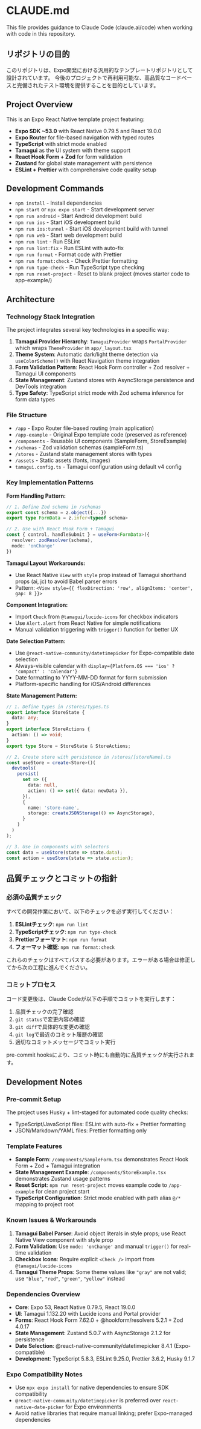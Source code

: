 # CLAUDE.md

This file provides guidance to Claude Code (claude.ai/code) when working with code in this repository.

## リポジトリの目的

このリポジトリは、Expo開発における汎用的なテンプレートリポジトリとして設計されています。
今後のプロジェクトで再利用可能な、高品質なコードベースと完備されたテスト環境を提供することを目的としています。

## Project Overview

This is an Expo React Native template project featuring:

- **Expo SDK ~53.0** with React Native 0.79.5 and React 19.0.0
- **Expo Router** for file-based navigation with typed routes
- **TypeScript** with strict mode enabled
- **Tamagui** as the UI system with theme support
- **React Hook Form + Zod** for form validation
- **Zustand** for global state management with persistence
- **ESLint + Prettier** with comprehensive code quality setup

## Development Commands

- `npm install` - Install dependencies
- `npm start` or `npx expo start` - Start development server
- `npm run android` - Start Android development build
- `npm run ios` - Start iOS development build
- `npm run ios:tunnel` - Start iOS development build with tunnel
- `npm run web` - Start web development build
- `npm run lint` - Run ESLint
- `npm run lint:fix` - Run ESLint with auto-fix
- `npm run format` - Format code with Prettier
- `npm run format:check` - Check Prettier formatting
- `npm run type-check` - Run TypeScript type checking
- `npm run reset-project` - Reset to blank project (moves starter code to app-example/)

## Architecture

### Technology Stack Integration

The project integrates several key technologies in a specific way:

1. **Tamagui Provider Hierarchy**: `TamaguiProvider` wraps `PortalProvider` which wraps `ThemeProvider` in `app/_layout.tsx`
2. **Theme System**: Automatic dark/light theme detection via `useColorScheme()` with React Navigation theme integration
3. **Form Validation Pattern**: React Hook Form controller + Zod resolver + Tamagui UI components
4. **State Management**: Zustand stores with AsyncStorage persistence and DevTools integration
5. **Type Safety**: TypeScript strict mode with Zod schema inference for form data types

### File Structure

- `/app` - Expo Router file-based routing (main application)
- `/app-example` - Original Expo template code (preserved as reference)
- `/components` - Reusable UI components (SampleForm, StoreExample)
- `/schemas` - Zod validation schemas (sampleForm.ts)
- `/stores` - Zustand state management stores with types
- `/assets` - Static assets (fonts, images)
- `tamagui.config.ts` - Tamagui configuration using default v4 config

### Key Implementation Patterns

**Form Handling Pattern:**

```typescript
// 1. Define Zod schema in /schemas
export const schema = z.object({...})
export type FormData = z.infer<typeof schema>

// 2. Use with React Hook Form + Tamagui
const { control, handleSubmit } = useForm<FormData>({
  resolver: zodResolver(schema),
  mode: 'onChange'
})
```

**Tamagui Layout Workarounds:**

- Use React Native `View` with `style` prop instead of Tamagui shorthand props (ai, jc) to avoid Babel parser errors
- Pattern: `<View style={{ flexDirection: 'row', alignItems: 'center', gap: 8 }}>`

**Component Integration:**

- Import `Check` from `@tamagui/lucide-icons` for checkbox indicators
- Use `Alert.alert` from React Native for simple notifications
- Manual validation triggering with `trigger()` function for better UX

**Date Selection Pattern:**

- Use `@react-native-community/datetimepicker` for Expo-compatible date selection
- Always-visible calendar with `display={Platform.OS === 'ios' ? 'compact' : 'calendar'}`
- Date formatting to YYYY-MM-DD format for form submission
- Platform-specific handling for iOS/Android differences

**State Management Pattern:**

```typescript
// 1. Define types in /stores/types.ts
export interface StoreState {
  data: any;
}
export interface StoreActions {
  action: () => void;
}
export type Store = StoreState & StoreActions;

// 2. Create store with persistence in /stores/[storeName].ts
const useStore = create<Store>()(
  devtools(
    persist(
      set => ({
        data: null,
        action: () => set({ data: newData }),
      }),
      {
        name: 'store-name',
        storage: createJSONStorage(() => AsyncStorage),
      }
    )
  )
);

// 3. Use in components with selectors
const data = useStore(state => state.data);
const action = useStore(state => state.action);
```

## 品質チェックとコミットの指針

### 必須の品質チェック

すべての開発作業において、以下のチェックを必ず実行してください：

1. **ESLintチェック**: `npm run lint`
2. **TypeScriptチェック**: `npm run type-check`
3. **Prettierフォーマット**: `npm run format`
4. **フォーマット確認**: `npm run format:check`

これらのチェックはすべてパスする必要があります。エラーがある場合は修正してから次の工程に進んでください。

### コミットプロセス

コード変更後は、Claude Codeが以下の手順でコミットを実行します：

1. 品質チェックの完了確認
2. `git status`で変更内容の確認
3. `git diff`で具体的な変更の確認
4. `git log`で最近のコミット履歴の確認
5. 適切なコミットメッセージでコミット実行

pre-commit hooksにより、コミット時にも自動的に品質チェックが実行されます。

## Development Notes

### Pre-commit Setup

The project uses Husky + lint-staged for automated code quality checks:

- TypeScript/JavaScript files: ESLint with auto-fix + Prettier formatting
- JSON/Markdown/YAML files: Prettier formatting only

### Template Features

- **Sample Form**: `/components/SampleForm.tsx` demonstrates React Hook Form + Zod + Tamagui integration
- **State Management Example**: `/components/StoreExample.tsx` demonstrates Zustand usage patterns
- **Reset Script**: `npm run reset-project` moves example code to `/app-example` for clean project start
- **TypeScript Configuration**: Strict mode enabled with path alias `@/*` mapping to project root

### Known Issues & Workarounds

1. **Tamagui Babel Parser**: Avoid object literals in style props; use React Native View component with style prop
2. **Form Validation**: Use `mode: 'onChange'` and manual `trigger()` for real-time validation
3. **Checkbox Icons**: Require explicit `<Check />` import from `@tamagui/lucide-icons`
4. **Tamagui Theme Props**: Some theme values like `"gray"` are not valid; use `"blue"`, `"red"`, `"green"`, `"yellow"` instead

### Dependencies Overview

- **Core**: Expo 53, React Native 0.79.5, React 19.0.0
- **UI**: Tamagui 1.132.20 with Lucide icons and Portal provider
- **Forms**: React Hook Form 7.62.0 + @hookform/resolvers 5.2.1 + Zod 4.0.17
- **State Management**: Zustand 5.0.7 with AsyncStorage 2.1.2 for persistence
- **Date Selection**: @react-native-community/datetimepicker 8.4.1 (Expo-compatible)
- **Development**: TypeScript 5.8.3, ESLint 9.25.0, Prettier 3.6.2, Husky 9.1.7

### Expo Compatibility Notes

- Use `npx expo install` for native dependencies to ensure SDK compatibility
- `@react-native-community/datetimepicker` is preferred over `react-native-date-picker` for Expo environments
- Avoid native libraries that require manual linking; prefer Expo-managed dependencies
